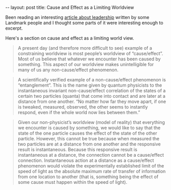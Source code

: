 --
layout: post
title: Cause and Effect as a Limiting Worldview

Been reading an interesting [article about leadership](http://ssrn.com/abstract=1585976) written by some Landmark people
and I thought some parts of it were interesting enough to excerpt.

Here's a section on cause and effect as a limiting world view.

> A present day (and therefore more difficult to see) example of a constraining
> worldview is most people’s worldview of “cause/effect”.  Most of us believe that
> whatever we encounter has been caused by something.  This aspect of our worldview
> makes unintelligible for many of us any non-cause/effect phenomenon.

> A scientifically verified  example of a non-cause/effect phenomenon is
> “entanglement”.  This is the name given by quantum physicists to the instantaneous
> invariant non-cause/effect correlation of the states of a certain two particles (quanta)
> that come into contact and are later at a distance from one another.  “No matter how
> far they move apart, if one  is tweaked, measured, observed, the other seems to
> instantly respond, even if the whole world now lies between them.”

> Given our non-physicist’s  worldview (model of reality) that everything we
> encounter is caused by something, we would like to say that the state of the one
> particle causes the effect of the state of the other particle.  However, this cannot be
> true because when measured the two particles are at a distance from one another and
> the responsive result is instantaneous. Because this responsive result is instantaneous
> at a distance, the connection cannot be  a cause/effect connection. Instantaneous
> action at a distance as a cause/effect phenomenon would violate the  experimentally
> established limit of the speed of light as the absolute maximum rate of transfer of
> information from one location to another (that is, something being the effect of some
> cause must happen within the speed of light).


